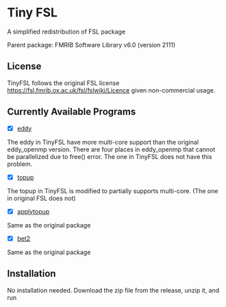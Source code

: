 # Tiny FSL
A simplified redistribution of FSL package

Parent package: FMRIB Software Library v6.0 (version 2111)

## License
TinyFSL follows the original FSL license https://fsl.fmrib.ox.ac.uk/fsl/fslwiki/Licence given non-commercial usage.

## Currently Available Programs

- [x] [eddy](https://fsl.fmrib.ox.ac.uk/fsl/fslwiki/eddy)

The eddy in TinyFSL have more multi-core support than the original eddy_openmp version. There are four places in eddy_openmp that cannot be parallelized due to free() error. The one in TinyFSL does not have this problem.
  
- [x] [topup](https://fsl.fmrib.ox.ac.uk/fsl/fslwiki/topup/TopupUsersGuide)

The topup in TinyFSL is modified to partially supports multi-core. (The one in original FSL does not)

- [x] [applytopup](https://fsl.fmrib.ox.ac.uk/fsl/fslwiki/topup/ExampleTopupFollowedByApplytopup)

Same as the original package

- [x] [bet2](https://fsl.fmrib.ox.ac.uk/fsl/fslwiki/BET/UserGuide)

Same as the original package

## Installation

No installation needed.
Download the zip file from the release, unzip it, and run

